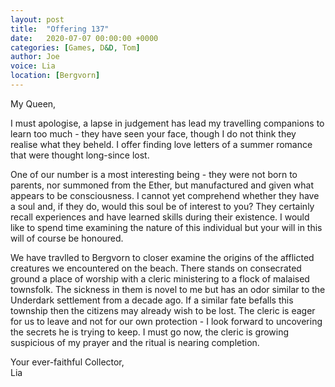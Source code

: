 ```yaml
---
layout: post
title:  "Offering 137"
date:   2020-07-07 00:00:00 +0000
categories: [Games, D&D, Tom]
author: Joe
voice: Lia
location: [Bergvorn]
---
```

My Queen,

I must apologise, a lapse in judgement has lead my travelling companions to learn too much - they have seen your face, though I do not think they realise what they beheld. I offer finding love letters of a summer romance that were thought long-since lost.

One of our number is a most interesting being - they were not born to parents, nor summoned from the Ether, but manufactured and given what appears to be consciousness. I cannot yet comprehend whether they have a soul and, if they do, would this soul be of interest to you? They certainly recall experiences and have learned skills during their existence. I would like to spend time examining the nature of this individual but your will in this will of course be honoured.<!-- more -->

We have travlled to Bergvorn to closer examine the origins of the afflicted creatures we encountered on the beach. There stands on consecrated ground a place of worship with a cleric ministering to a flock of malaised townsfolk. The sickness in them is novel to me but has an odor similar to the Underdark settlement from a decade ago. If a similar fate befalls this township then the citizens may already wish to be lost. The cleric is eager for us to leave and not for our own protection - I look forward to uncovering the secrets he is trying to keep. I must go now, the cleric is growing suspicious of my prayer and the ritual is nearing completion.

Your ever-faithful Collector,  
Lia